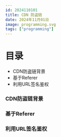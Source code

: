 ```yaml
---
id: 2024110101
title: CDN 防盗链
date: 2024年11月01日
image: programming.svg
tags: ["programming"]
---
```



# 目录

- CDN防盗链背景
- 基于Referer
- 利用URL签名鉴权



### CDN防盗链背景 




### 基于Referer



### 利用URL签名鉴权